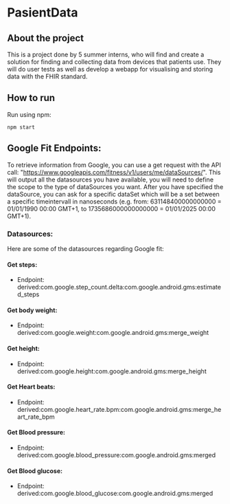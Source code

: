 # PasientData

## About the project
This is a project done by 5 summer interns, who will find and create a solution for finding and collecting data from devices that patients use. They will do user tests as well as develop a webapp for visualising and storing data with the FHIR standard. 

## How to run
Run using npm: 

```
npm start
```

## Google Fit Endpoints:
To retrieve information from Google, you can use a get request with the API call: "https://www.googleapis.com/fitness/v1/users/me/dataSources/". This will output all the datasources you have available, you will need to define the scope to the type of dataSources you want. After you have specified the dataSource, you can ask for a specific dataSet which will be a set between a specific timeintervall in nanoseconds (e.g. from: 631148400000000000 = 01/01/1990 00:00 GMT+1, to 1735686000000000000 = 01/01/2025 00:00 GMT+1).

### Datasources:
Here are some of the datasources regarding Google fit:

#### Get steps:
- Endpoint: derived:com.google.step_count.delta:com.google.android.gms:estimated_steps

#### Get body weight:
- Endpoint: derived:com.google.weight:com.google.android.gms:merge_weight

#### Get height:
- Endpoint: derived:com.google.height:com.google.android.gms:merge_height

#### Get Heart beats:
- Endpoint: derived:com.google.heart_rate.bpm:com.google.android.gms:merge_heart_rate_bpm

#### Get Blood pressure:
- Endpoint: derived:com.google.blood_pressure:com.google.android.gms:merged

#### Get Blood glucose:
- Endpoint: derived:com.google.blood_glucose:com.google.android.gms:merged
